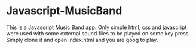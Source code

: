 # Javascript-MusicBand
This is a Javascript Music Band app. Only simple html, css and javascript were used with some external sound files to be played on some key press. Simply clone it and open index.html and you are goog to play.

